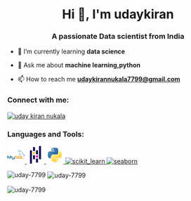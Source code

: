 <h1 align="center">Hi 👋, I'm udaykiran</h1>
<h3 align="center">A passionate Data scientist from India</h3>

- 🌱 I’m currently learning **data science**

- 💬 Ask me about **machine learning,python**

- 📫 How to reach me **udaykirannukala7799@gmail.com**

<h3 align="left">Connect with me:</h3>
<p align="left">
<a href="https://linkedin.com/in/uday kiran nukala" target="blank"><img align="center" src="https://raw.githubusercontent.com/rahuldkjain/github-profile-readme-generator/master/src/images/icons/Social/linked-in-alt.svg" alt="uday kiran nukala" height="30" width="40" /></a>
</p>

<h3 align="left">Languages and Tools:</h3>
<p align="left"> <a href="https://www.mysql.com/" target="_blank" rel="noreferrer"> <img src="https://raw.githubusercontent.com/devicons/devicon/master/icons/mysql/mysql-original-wordmark.svg" alt="mysql" width="40" height="40"/> </a> <a href="https://pandas.pydata.org/" target="_blank" rel="noreferrer"> <img src="https://raw.githubusercontent.com/devicons/devicon/2ae2a900d2f041da66e950e4d48052658d850630/icons/pandas/pandas-original.svg" alt="pandas" width="40" height="40"/> </a> <a href="https://www.python.org" target="_blank" rel="noreferrer"> <img src="https://raw.githubusercontent.com/devicons/devicon/master/icons/python/python-original.svg" alt="python" width="40" height="40"/> </a> <a href="https://scikit-learn.org/" target="_blank" rel="noreferrer"> <img src="https://upload.wikimedia.org/wikipedia/commons/0/05/Scikit_learn_logo_small.svg" alt="scikit_learn" width="40" height="40"/> </a> <a href="https://seaborn.pydata.org/" target="_blank" rel="noreferrer"> <img src="https://seaborn.pydata.org/_images/logo-mark-lightbg.svg" alt="seaborn" width="40" height="40"/> </a> </p>

<p><img align="left" src="https://github-readme-stats.vercel.app/api/top-langs?username=uday-7799&show_icons=true&locale=en&layout=compact" alt="uday-7799" /></p>

<p>&nbsp;<img align="center" src="https://github-readme-stats.vercel.app/api?username=uday-7799&show_icons=true&locale=en" alt="uday-7799" /></p>

<p><img align="center" src="https://github-readme-streak-stats.herokuapp.com/?user=uday-7799&" alt="uday-7799" /></p>
